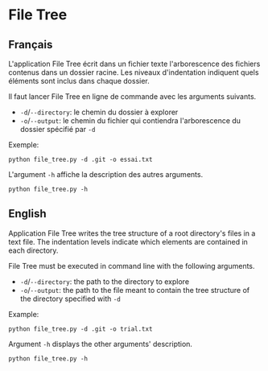# File Tree

## Français

L'application File Tree écrit dans un fichier texte l'arborescence des fichiers
contenus dans un dossier racine. Les niveaux d'indentation indiquent quels
éléments sont inclus dans chaque dossier.

Il faut lancer File Tree en ligne de commande avec les arguments suivants.

* `-d`/`--directory`: le chemin du dossier à explorer
* `-o`/`--output`: le chemin du fichier qui contiendra l'arborescence du
dossier spécifié par `-d`

Exemple:

```
python file_tree.py -d .git -o essai.txt
```

L'argument `-h` affiche la description des autres arguments.

```
python file_tree.py -h
```

## English

Application File Tree writes the tree structure of a root directory's files in
a text file. The indentation levels indicate which elements are contained in
each directory.

File Tree must be executed in command line with the following arguments.

* `-d`/`--directory`: the path to the directory to explore
* `-o`/`--output`: the path to the file meant to contain the tree structure of
the directory specified with `-d`

Example:

```
python file_tree.py -d .git -o trial.txt
```

Argument `-h` displays the other arguments' description.

```
python file_tree.py -h
```
